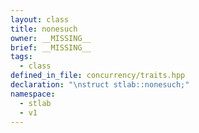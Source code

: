 ```yaml
---
layout: class
title: nonesuch
owner: __MISSING__
brief: __MISSING__
tags:
  - class
defined_in_file: concurrency/traits.hpp
declaration: "\nstruct stlab::nonesuch;"
namespace:
  - stlab
  - v1
---
```


